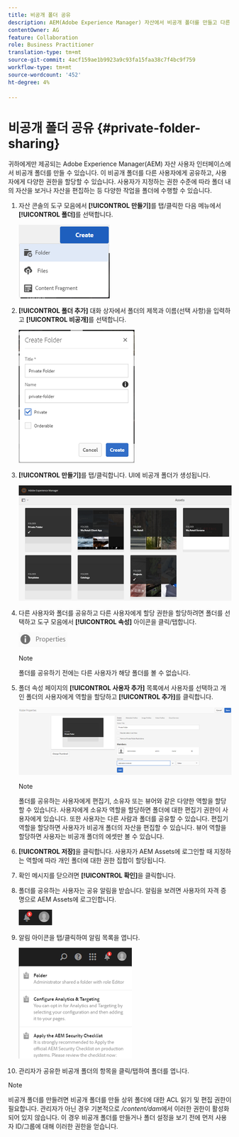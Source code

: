 ```yaml
---
title: 비공개 폴더 공유
description: AEM(Adobe Experience Manager) 자산에서 비공개 폴더를 만들고 다른 사용자와 공유하며 이들에게 다양한 권한을 할당하는 방법을 알아보십시오.
contentOwner: AG
feature: Collaboration
role: Business Practitioner
translation-type: tm+mt
source-git-commit: 4acf159ae1b9923a9c93fa15faa38c7f4bc9f759
workflow-type: tm+mt
source-wordcount: '452'
ht-degree: 4%

---
```



# 비공개 폴더 공유 {#private-folder-sharing}

귀하에게만 제공되는 Adobe Experience Manager(AEM) 자산 사용자 인터페이스에서 비공개 폴더를 만들 수 있습니다. 이 비공개 폴더를 다른 사용자에게 공유하고, 사용자에게 다양한 권한을 할당할 수 있습니다. 사용자가 지정하는 권한 수준에 따라 폴더 내의 자산을 보거나 자산을 편집하는 등 다양한 작업을 폴더에 수행할 수 있습니다.

1. 자산 콘솔의 도구 모음에서 **[!UICONTROL 만들기]**&#x200B;를 탭/클릭한 다음 메뉴에서 **[!UICONTROL 폴더]**&#x200B;를 선택합니다.

   ![chlimage_1-411](assets/chlimage_1-411.png)

1. **[!UICONTROL 폴더 추가]** 대화 상자에서 폴더의 제목과 이름(선택 사항)을 입력하고 **[!UICONTROL 비공개]**&#x200B;를 선택합니다.

   ![chlimage_1-412](assets/chlimage_1-412.png)

1. **[!UICONTROL 만들기]**&#x200B;를 탭/클릭합니다. UI에 비공개 폴더가 생성됩니다.

   ![chlimage_1-413](assets/chlimage_1-413.png)

1. 다른 사용자와 폴더를 공유하고 다른 사용자에게 할당 권한을 할당하려면 폴더를 선택하고 도구 모음에서 **[!UICONTROL 속성]** 아이콘을 클릭/탭합니다.

   ![chlimage_1-414](assets/chlimage_1-414.png)

   >[!NOTE]
   >
   >폴더를 공유하기 전에는 다른 사용자가 해당 폴더를 볼 수 없습니다.

1. 폴더 속성 페이지의 **[!UICONTROL 사용자 추가]** 목록에서 사용자를 선택하고 개인 폴더의 사용자에게 역할을 할당하고 **[!UICONTROL 추가]**&#x200B;를 클릭합니다.

   ![chlimage_1-415](assets/chlimage_1-415.png)

   >[!NOTE]
   >
   >폴더를 공유하는 사용자에게 편집기, 소유자 또는 뷰어와 같은 다양한 역할을 할당할 수 있습니다. 사용자에게 소유자 역할을 할당하면 폴더에 대한 편집기 권한이 사용자에게 있습니다. 또한 사용자는 다른 사람과 폴더를 공유할 수 있습니다. 편집기 역할을 할당하면 사용자가 비공개 폴더의 자산을 편집할 수 있습니다. 뷰어 역할을 할당하면 사용자는 비공개 폴더의 에셋만 볼 수 있습니다.

1. **[!UICONTROL 저장]**&#x200B;을 클릭합니다. 사용자가 AEM Assets에 로그인할 때 지정하는 역할에 따라 개인 폴더에 대한 권한 집합이 할당됩니다.
1. 확인 메시지를 닫으려면 **[!UICONTROL 확인]**&#x200B;을 클릭합니다.
1. 폴더를 공유하는 사용자는 공유 알림을 받습니다. 알림을 보려면 사용자의 자격 증명으로 AEM Assets에 로그인합니다.

   ![chlimage_1-416](assets/chlimage_1-416.png)

1. 알림 아이콘을 탭/클릭하여 알림 목록을 엽니다.

   ![chlimage_1-417](assets/chlimage_1-417.png)

1. 관리자가 공유한 비공개 폴더의 항목을 클릭/탭하여 폴더를 엽니다.

>[!NOTE]
>
>비공개 폴더를 만들려면 비공개 폴더를 만들 상위 폴더에 대한 ACL 읽기 및 편집 권한이 필요합니다. 관리자가 아닌 경우 기본적으로 */content/dam*&#x200B;에서 이러한 권한이 활성화되어 있지 않습니다. 이 경우 비공개 폴더를 만들거나 폴더 설정을 보기 전에 먼저 사용자 ID/그룹에 대해 이러한 권한을 얻습니다.

